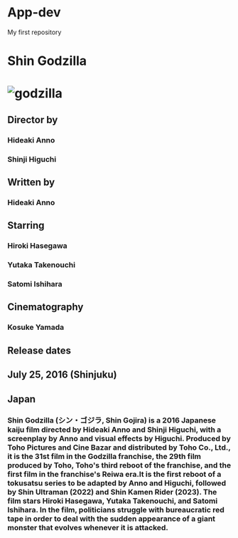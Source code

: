 # App-dev
My first repository
# **Shin Godzilla**
# ![godzilla](https://github.com/Mallari204747/App-dev/assets/153346101/a57f44a6-6d09-42d9-bef8-603c9af3055c) #
## Director by 
### Hideaki Anno
### Shinji Higuchi
## Written by
### Hideaki Anno
## Starring
### Hiroki Hasegawa
### Yutaka Takenouchi
### Satomi Ishihara
## Cinematography	
### Kosuke Yamada
## Release dates	
## July 25, 2016 (Shinjuku)
## Japan

### Shin Godzilla (シン・ゴジラ, Shin Gojira) is a 2016 Japanese kaiju film directed by Hideaki Anno and Shinji Higuchi, with a screenplay by Anno and visual effects by Higuchi. Produced by Toho Pictures and Cine Bazar and distributed by Toho Co., Ltd., it is the 31st film in the Godzilla franchise, the 29th film produced by Toho, Toho's third reboot of the franchise, and the first film in the franchise's Reiwa era.It is the first reboot of a tokusatsu series to be adapted by Anno and Higuchi, followed by Shin Ultraman (2022) and Shin Kamen Rider (2023). The film stars Hiroki Hasegawa, Yutaka Takenouchi, and Satomi Ishihara. In the film, politicians struggle with bureaucratic red tape in order to deal with the sudden appearance of a giant monster that evolves whenever it is attacked. ###
